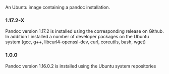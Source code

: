 An Ubuntu image containing a pandoc installation.

### 1.17.2-X
Pandoc version 1.17.2 is installed using the corresponding release on
Github. In addition I installed a number of developer packages on the
Ubuntu system (gcc, g++, libcurl4-openssl-dev, curl, coreutils, bash,
wget)

### 1.0.0
 Pandoc version 1.16.0.2 is installed using the Ubuntu system
 repositories
